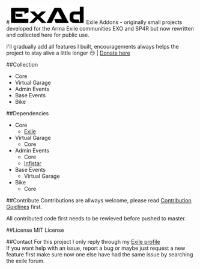 #<img src="logo.png" alt="ExAd" width="200" />
Exile Addons - originally small projects developed for the Arma Exile communities EXO and SP4R but now rewritten and collected here for public use. 

I'll gradually add all features I built, encouragements always helps the project to stay alive a little longer :smirk: | [Donate here](https://www.paypal.com/cgi-bin/webscr?cmd=_donations&business=jan%2ebabor%2e383%40gmail%2ecom&lc=GB&item_name=ExAd&currency_code=EUR&bn=PP%2dDonationsBF%3abtn_donate_SM%2egif%3aNonHosted)

##Collection
  * Core
  * Virtual Garage
  * Admin Events
  * Base Events
  * Bike

##Dependencies
  * Core
    * [Exile](http://www.exilemod.com/downloads/)
  * Virtual Garage
    * Core
  * Admin Events
    * Core
    * [Infistar](https://infistar.de/)
  * Base Events
    * Virtual Garage
  * Bike 
    * Core

##Contribute
Contributions are allways welcome, please read [Contribution Guidlines](CONTRIBUTING.md) first.

All contributed code first needs to be rewieved before pushed to master. 

##License
MIT License

##Contact
For this project I only reply through my [Exile profile](http://www.exilemod.com/profile/7143-janski/)  
If you want help with an issue, report a bug or maybe just request a new feature first make sure now one else have had the same issue by searching the exile forum.

